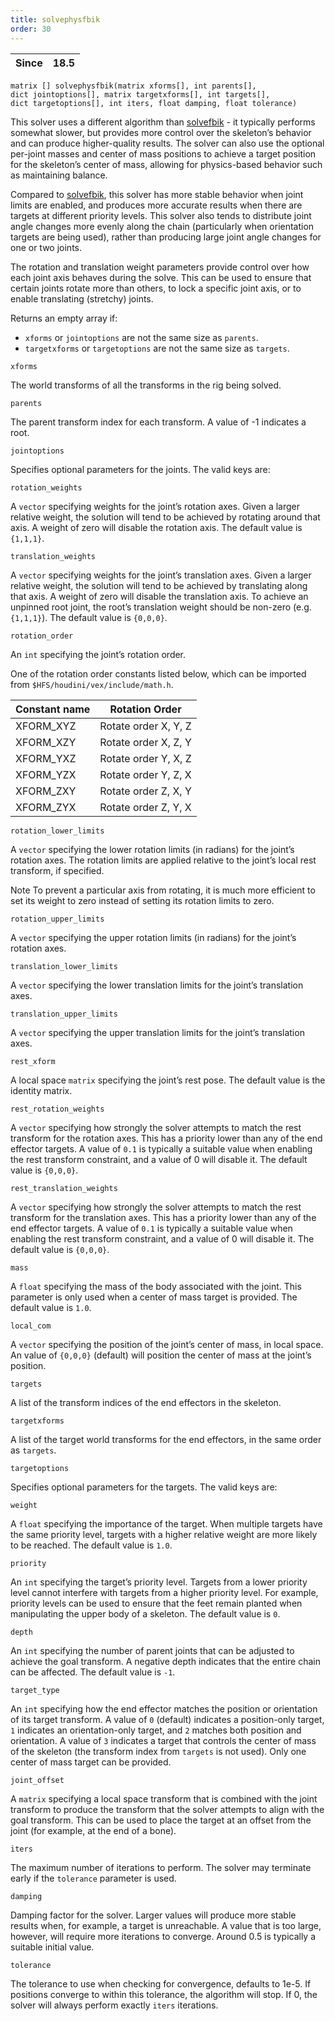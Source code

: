 ```yaml
---
title: solvephysfbik
order: 30
---
```

| Since | 18.5 |
| --- | --- |

`matrix [] solvephysfbik(matrix xforms[], int parents[], dict jointoptions[], matrix targetxforms[], int targets[], dict targetoptions[], int iters, float damping, float tolerance)`

This solver uses a different algorithm than [solvefbik](./solvefbik "Applies a full-body inverse kinematics algorithm to a skeleton.") - it typically performs somewhat slower, but provides more control over the skeleton’s behavior and can produce higher-quality results.
The solver can also use the optional per-joint masses and center of mass positions to achieve a target position for the skeleton’s center of mass, allowing for physics-based behavior such as maintaining balance.

Compared to [solvefbik](./solvefbik "Applies a full-body inverse kinematics algorithm to a skeleton."), this solver has more stable behavior when joint limits are enabled, and produces more accurate results when there are targets at different priority levels.
This solver also tends to distribute joint angle changes more evenly along the chain (particularly when orientation targets are being used), rather than producing large joint angle changes for one or two joints.

The rotation and translation weight parameters provide control over how each joint axis behaves during the solve. This can be used to ensure that certain joints rotate more than others, to lock a specific joint axis, or to enable translating (stretchy) joints.

Returns an empty array if:

- `xforms` or `jointoptions` are not the same size as `parents`.
- `targetxforms` or `targetoptions` are not the same size as `targets`.

`xforms`

The world transforms of all the transforms in the rig being solved.

`parents`

The parent transform index for each transform. A value of -1 indicates a root.

`jointoptions`

Specifies optional parameters for the joints. The valid keys are:

`rotation_weights`

A `vector` specifying weights for the joint’s rotation axes.
Given a larger relative weight, the solution will tend to be achieved by rotating around that axis.
A weight of zero will disable the rotation axis.
The default value is `{1,1,1}`.

`translation_weights`

A `vector` specifying weights for the joint’s translation axes.
Given a larger relative weight, the solution will tend to be achieved by translating along that axis.
A weight of zero will disable the translation axis.
To achieve an unpinned root joint, the root’s translation weight should be non-zero (e.g. `{1,1,1}`).
The default value is `{0,0,0}`.

`rotation_order`

An `int` specifying the joint’s rotation order.

One of the rotation order constants listed below, which can be imported from `$HFS/houdini/vex/include/math.h`.

| Constant name | Rotation Order |
| --- | --- |
| XFORM_XYZ | Rotate order X, Y, Z |
| XFORM_XZY | Rotate order X, Z, Y |
| XFORM_YXZ | Rotate order Y, X, Z |
| XFORM_YZX | Rotate order Y, Z, X |
| XFORM_ZXY | Rotate order Z, X, Y |
| XFORM_ZYX | Rotate order Z, Y, X |

`rotation_lower_limits`

A `vector` specifying the lower rotation limits (in radians) for the joint’s rotation axes.
The rotation limits are applied relative to the joint’s local rest transform, if specified.

Note
To prevent a particular axis from rotating, it is much more efficient to set its weight to zero instead of setting its rotation limits to zero.

`rotation_upper_limits`

A `vector` specifying the upper rotation limits (in radians) for the joint’s rotation axes.

`translation_lower_limits`

A `vector` specifying the lower translation limits for the joint’s translation axes.

`translation_upper_limits`

A `vector` specifying the upper translation limits for the joint’s translation axes.

`rest_xform`

A local space `matrix` specifying the joint’s rest pose.
The default value is the identity matrix.

`rest_rotation_weights`

A `vector` specifying how strongly the solver attempts to match the rest transform for the rotation axes.
This has a priority lower than any of the end effector targets.
A value of `0.1` is typically a suitable value when enabling the rest transform constraint, and a value of 0 will disable it.
The default value is `{0,0,0}`.

`rest_translation_weights`

A `vector` specifying how strongly the solver attempts to match the rest transform for the translation axes.
This has a priority lower than any of the end effector targets.
A value of `0.1` is typically a suitable value when enabling the rest transform constraint, and a value of 0 will disable it.
The default value is `{0,0,0}`.

`mass`

A `float` specifying the mass of the body associated with the joint.
This parameter is only used when a center of mass target is provided.
The default value is `1.0`.

`local_com`

A `vector` specifying the position of the joint’s center of mass, in local space.
An value of `{0,0,0}` (default) will position the center of mass at the joint’s position.

`targets`

A list of the transform indices of the end effectors in the skeleton.

`targetxforms`

A list of the target world transforms for the end effectors, in the same order as `targets`.

`targetoptions`

Specifies optional parameters for the targets. The valid keys are:

`weight`

A `float` specifying the importance of the target.
When multiple targets have the same priority level, targets with a higher relative weight are more likely to be reached.
The default value is `1.0`.

`priority`

An `int` specifying the target’s priority level.
Targets from a lower priority level cannot interfere with targets from a higher priority level.
For example, priority levels can be used to ensure that the feet remain planted when manipulating the upper body of a skeleton.
The default value is `0`.

`depth`

An `int` specifying the number of parent joints that can be adjusted to achieve the goal transform.
A negative depth indicates that the entire chain can be affected.
The default value is `-1`.

`target_type`

An `int` specifying how the end effector matches the position or orientation of its target transform.
A value of `0` (default) indicates a position-only target, `1` indicates an orientation-only target, and `2` matches both position and orientation.
A value of `3` indicates a target that controls the center of mass of the skeleton (the transform index from `targets` is not used).
Only one center of mass target can be provided.

`joint_offset`

A `matrix` specifying a local space transform that is combined with the joint transform to produce the transform that the solver attempts to align with the goal transform.
This can be used to place the target at an offset from the joint (for example, at the end of a bone).

`iters`

The maximum number of iterations to perform.
The solver may terminate early if the `tolerance` parameter is used.

`damping`

Damping factor for the solver.
Larger values will produce more stable results when, for example, a target is unreachable.
A value that is too large, however, will require more iterations to converge.
Around 0.5 is typically a suitable initial value.

`tolerance`

The tolerance to use when checking for convergence, defaults to 1e-5.
If positions converge to within this tolerance, the algorithm will stop.
If 0, the solver will always perform exactly `iters` iterations.
